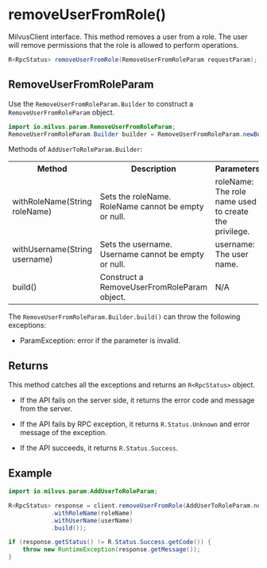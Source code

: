 # removeUserFromRole()

MilvusClient interface. This method removes a user from a role. The user will remove permissions that the role is allowed to perform operations.

```java
R<RpcStatus> removeUserFromRole(RemoveUserFromRoleParam requestParam);
```

## RemoveUserFromRoleParam

Use the `RemoveUserFromRoleParam.Builder` to construct a `RemoveUserFromRoleParam` object.

```java
import io.milvus.param.RemoveUserFromRoleParam;
RemoveUserFromRoleParam.Builder builder = RemoveUserFromRoleParam.newBuilder();
```

Methods of `AddUserToRoleParam.Builder`:

<table>
    <tr>
        <th>Method</th>
        <th>Description</th>
        <th>Parameters</th>
    </tr>
    <tr>
        <td>withRoleName(String roleName)</td>
        <td>Sets the roleName. RoleName cannot be empty or null.</td>
        <td>roleName: The role name used to create the privilege.</td>
    </tr>
    <tr>
        <td>withUsername(String username)</td>
        <td>Sets the username. Username cannot be empty or null.</td>
        <td>username: The user name.</td>
    </tr>
    <tr>
        <td>build()</td>
        <td>Construct a RemoveUserFromRoleParam object.</td>
        <td>N/A</td>
    </tr>
</table>

The `RemoveUserFromRoleParam.Builder.build()` can throw the following exceptions:

- ParamException: error if the parameter is invalid.

## Returns

This method catches all the exceptions and returns an `R<RpcStatus>` object.

- If the API fails on the server side, it returns the error code and message from the server.

- If the API fails by RPC exception, it returns `R.Status.Unknown` and error message of the exception.

- If the API succeeds, it returns `R.Status.Success`.

## Example

```java
import io.milvus.param.AddUserToRoleParam;

R<RpcStatus> response = client.removeUserFromRole(AddUserToRoleParam.newBuilder()
            .withRoleName(roleName)
            .withUserName(userName)
            .build());

if (response.getStatus() != R.Status.Success.getCode()) {
    throw new RuntimeException(response.getMessage());
}
```
